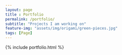 ```yaml
--- 
layout: page
title : Portfolio 
permalink: /portfolio/
subtitle: "Projects I am working on" 
feature-img: "assets/img/origami/green-pieces.jpg"
tags: [Page]
---
```


{% include portfolio.html %}
